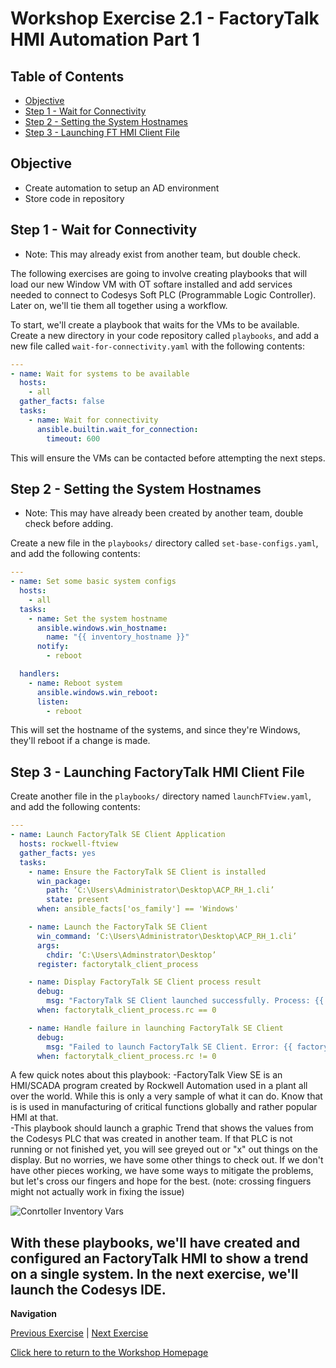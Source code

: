# Workshop Exercise 2.1 - FactoryTalk HMI Automation Part 1

## Table of Contents

* [Objective](#objective)
* [Step 1 - Wait for Connectivity](#step-1---wait-for-connectivity)
* [Step 2 - Setting the System Hostnames](#step-2---setting-the-system-hostnames)
* [Step 3 - Launching FT HMI Client File](#step-3---Launching-FactoryTalk-HMI-Client-File)

## Objective

* Create automation to setup an AD environment
* Store code in repository

## Step 1 - Wait for Connectivity
- Note: This may already exist from another team, but double check.

The following exercises are going to involve creating playbooks that will load our new Window VM with OT softare installed and add services needed to connect to Codesys Soft PLC (Programmable Logic Controller). Later on, we'll tie them all together using a workflow.

To start, we'll create a playbook that waits for the VMs to be available. Create a new directory in your code repository called `playbooks`, and add a new file called `wait-for-connectivity.yaml` with the following contents:

```yaml
---
- name: Wait for systems to be available
  hosts:
    - all
  gather_facts: false
  tasks:
    - name: Wait for connectivity
      ansible.builtin.wait_for_connection:
        timeout: 600
```

This will ensure the VMs can be contacted before attempting the next steps.

## Step 2 - Setting the System Hostnames
- Note: This may have already been created by another team, double check before adding.

Create a new file in the `playbooks/` directory called `set-base-configs.yaml`, and add the following contents:

```yaml
---
- name: Set some basic system configs
  hosts:
    - all
  tasks:
    - name: Set the system hostname
      ansible.windows.win_hostname:
        name: "{{ inventory_hostname }}"
      notify:
        - reboot

  handlers:
    - name: Reboot system
      ansible.windows.win_reboot:
      listen:
        - reboot
```

This will set the hostname of the systems, and since they're Windows, they'll reboot if a change is made.

## Step 3 - Launching FactoryTalk HMI Client File
Create another file in the `playbooks/` directory named `launchFTview.yaml`, and add the following contents:

```yaml
---
- name: Launch FactoryTalk SE Client Application
  hosts: rockwell-ftview
  gather_facts: yes
  tasks:
    - name: Ensure the FactoryTalk SE Client is installed
      win_package:
        path: ‘C:\Users\Administrator\Desktop\ACP_RH_1.cli’
        state: present
      when: ansible_facts['os_family'] == 'Windows'

    - name: Launch the FactoryTalk SE Client
      win_command: ‘C:\Users\Administrator\Desktop\ACP_RH_1.cli’
      args:
        chdir: ‘C:\Users\Adminstrator\Desktop’
      register: factorytalk_client_process

    - name: Display FactoryTalk SE Client process result
      debug:
        msg: "FactoryTalk SE Client launched successfully. Process: {{ factorytalk_client_process.stdout }}"
      when: factorytalk_client_process.rc == 0

    - name: Handle failure in launching FactoryTalk SE Client
      debug:
        msg: "Failed to launch FactoryTalk SE Client. Error: {{ factorytalk_client_process.stderr }}"
      when: factorytalk_client_process.rc != 0
```

A few quick notes about this playbook:
-FactoryTalk View SE is an HMI/SCADA program created by Rockwell Automation used in a plant all over the world. While this is only a very sample of what it can do. Know that is is used in manufacturing of critical functions globally and rather popular HMI at that.  
-This playbook should launch a graphic Trend that shows the values from the Codesys PLC that was created in another team. If that PLC is not running or not finished yet, you will see greyed out or "x" out things on the display. But no worries, we have some other things to check out. If we don't have other pieces working, we have some ways to mitigate the problems, but let's cross our fingers and hope for the best. (note: crossing finguers might not actually work in fixing the issue)

![Conrtoller Inventory Vars](../.images/controller-inventory-vars.png)

With these playbooks, we'll have created and configured an FactoryTalk HMI to show a trend on a single system. In the next exercise, we'll launch the Codesys IDE. 
---
**Navigation**

[Previous Exercise](../1.4-adding-chart-to-argocd/) | [Next Exercise](../2.2-codesys-automation/)

[Click here to return to the Workshop Homepage](../../README.md)
